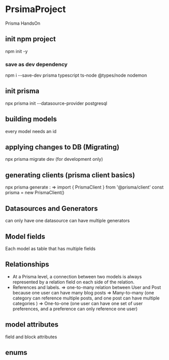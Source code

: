 # PrsimaProject
Prisma HandsOn

## init npm project
npm init -y

### save as dev dependency
npm i --save-dev prisma typescript ts-node @types/node nodemon

## init prisma
npx prisma init --datasource-provider postgresql

## building models 
every model needs an id 

## applying changes to DB (Migrating)
npx prisma migrate dev (for development only)

## generating clients (prisma client basics)
npx prisma generate :
    => import { PrismaClient } from '@prisma/client'
       const prisma = new PrismaClient()

## Datasources and Generators
can only have one datasource 
can have multiple generators 

## Model fields
Each model as table that has multiple fields

## Relationships
- At a Prisma level, a connection between two models is always represented by a relation field on each side of the relation.
- References and labels.
    => one-to-many relation between User and Post because one user can have many blog posts
    => Many-to-many (one category can reference multiple posts, and one post can have multiple categories )
    => One-to-one (one user can have one set of user preferences, and a preference can only reference one user)
## model attributes
field and block attributes

## enums

